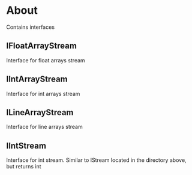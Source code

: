 # About

Contains interfaces

## IFloatArrayStream

Interface for float arrays stream

## IIntArrayStream

Interface for int arrays stream

## ILineArrayStream

Interface for line arrays stream

## IIntStream

Interface for int stream. Similar to IStream located in the directory above, but returns int